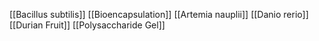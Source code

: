 [[Bacillus subtilis]]
[[Bioencapsulation]]
[[Artemia nauplii]]
[[Danio rerio]]
[[Durian Fruit]]
[[Polysaccharide Gel]]
